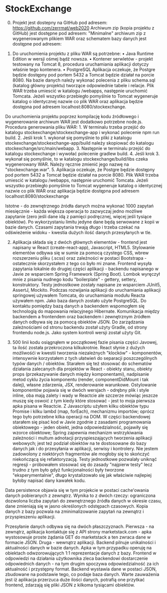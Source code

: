 # StockExchange
0) Projekt jest dostepny na GitHub pod adresem: https://github.com/zerrmat/web2020
Archiwum zip (kopia projektu z GitHub) jest dostępne pod adresem: 
"Minimalne" archiwum zip z wygenerowanym plikiem WAR oraz schematem bazy danych jest dostępne pod adresem:

1) Do uruchomienia projektu z pliku WAR są potrzebne:
    • Java Runtime Edition w wersji ośmej bądź nowsza.
    • Kontener serwletów - projekt testowany na Tomcat 8, procedura uruchamiania aplikacji dotyczy właśnie tego kontenera.
    • PostgreSQL
Aplikacja oczekuje, że Postgre będzie dostępny pod portem 5432 a Tomcat będzie działał na porcie 8080.
Na bazie danych należy wykonać polecenia z pliku schema.sql (katalog główny projektu) tworzące odpowiednie tabele i relacje.
Plik WAR trzeba umiescić w katalogu <katalog-domowy-tomcata>/webapps, następnie uruchomić Tomcata. Jeżeli wszystko przebiegło pomyślnie to Tomcat wygeneruje katalog o identycznej nazwie co plik WAR oraz aplikacja będzie dostępna pod adresem localhost:8080/stockexchange.

Do uruchomienia projektu poprzez kompilację kodu źródłowego i wygenerowanie archiwum WAR jest dodatkowo potrzebne node.js.
Procedura generowania pliku WAR:
    1. W terminalu trzeba przejść do katalogu stockexchange/stockexchange-app i wykonać polecenie npm run build. 
    2. Jeśli krok 1. wykonał się pomyślnie to pliki z katalogu stockexchange/stockexchange-app/build należy skopiować do katalogu stockexchange/src/main/webapp.
    3. Następnie w terminalu przejść do katalogu stockexchange i wywołać polecenie gradlew build.
    4. Jeśli krok 3. wykonał się pomyślnie, to w katalogu stockexchange/build/libs czeka wygenerowany WAR. Należy ręcznie zmienić jego nazwę na "stockexchange.war".
    5. Aplikacja oczekuje, że Postgre będzie dostępny pod portem 5432 a Tomcat będzie działał na porcie 8080. Plik WAR trzeba umiescić w katalogu <katalog-domowy-tomcata>/webapps, następnie uruchomić Tomcata. Jeżeli wszystko przebiegło pomyślnie to Tomcat wygeneruje katalog o identycznej nazwie co plik WAR oraz aplikacja będzie dostępna pod adresem localhost:8080/stockexchange

Istotne - do zewnętrznego źródła danych można wykonać 1000 zapytań miesięcznie - każda większa operacja to zazwyczaj jedno możliwe zapytanie (zero jeśli dane idą z pamięci podręcznej, więcej jeśli tysiące obiektów). Po wykorzystaniu limitu jedyne dane będą serwowane z kopii w bazie danych.
Czasami zapytania trwają długo i trzeba czekać na odświeżenie widoku - kwestia dużych ilość danych przesyłanych w tle.

2) Aplikacja składa się z dwóch głównych elementów - frontend jest napisany w React (create-react-app), Javascript, HTML5. Stylowanie elementów odbywa się w sumie za pomocą czystego CSS, wbrew rozszerzeniu pliku (.scss) oraz zależności w postaci Bootstrapa - ostatecznie skorzystałem z tego co było mi znane. Frontend wysyła zapytania lokalnie do drugiej części aplikacji - backendu napisanego w Javie ze wsparciem Spring Framework (Spring Boot). Lombok wyręczył mnie z pisania nudnego kodu "boilerplate" - gettery, settery, konstruktory. Testy jednostkowe zostały napisane ze wsparciem JUnit5, AssertJ, Mockito. Podczas rozwijania aplikacji do uruchamiania aplikacji springowej używałem Tomcata, do uruchamiania modułu Reacta używałem npm. Jako baza danych zostało użyte PostgreSQL. Do kontaktu pomiędzy bazą danych a backendem wspomogłem się technologią do mapowania relacyjnego Hibernate. Komunikacja między backendem a frontendem oraz backendem i zewnętrznym źródłem danych odbywa się za pomocą obiektów JSON.
Do zarządzania zależnościami od stronu backendu został użyty Gradle, od strony frontendu node.js. Jako system kontroli wersji został użyty Git.

3) 500 linii kodu osiągnąłem w początkowej fazie pisania części Javowej, ta ilość została przekroczona kilkukrotnie.
React słynie z dużych możliwośći w kwestii tworzenia niezależnych "klocków" - komponentów, intensywnie korzystałem z tych ułatwień do separacji poszczególnych typów danych / obiektów. Starałem się też stosować do schematów działania zalecanych dla projektów w React - obiekty stanu, obiekty props (przekazywanie danych między komponentami), nadpisanie metod cyklu życia komponentu (render, componentDidMount i tak dalej), własne zdarzenia, JSX, renderowanie warunkowe. Ostylowanie komponentów pojawia się w dwóch wersjach - odrębny plik i style inline, oba mają zalety i wady w Reactcie ale szczerze mówiąc jeszcze muszę się oswoić z tym kiedy które stosować - jest to moja pierwsza apka pisana w Reactcie.
Z Javascriptu użyłem kilku obiektów typu Promise i kilku lambd (map, forEach), mechanizmu importów; oprócz tego było potrzebne kilka operacji na DOM.
W części backendowej starałem się pisać kod w Javie zgodnie z zasadami programowania obiektowego - jeden obiekt, jedna odpowiedzialność, pojawiły się wzorce obiektowe; Spring zapewnia mechanizm wstrzykiwania zależności i multum adnotacji przyspieszających tworzenia aplikacji webowych; jest też podział obiektów na te dostosowane do bazy danych jak i do przesyłania w aplikacji, serwisy i kontrolery. Nie jestem zadowolony z niektórych fragmentów ale mogłoby się to skończyć niekończącą się refaktoryzacją. Testy jednostkowe pozwalały uniknąć regresji - próbowałem stosować się do zasady "najpierw testy" lecz trudno z tym było gdyż funkcjonalności były tworzone "eksperymentalnie", długo krystalizowało się jak właściwie najlepiej byłoby napisać dany kawałek kodu.

Data persistence objawia się w tym projekcie w postaci cache'owania danych pobieranych z zewnątrz. Wynika to z dwóch rzeczy: ograniczona dozwolona liczba zapytań do zewnętrznego źródła danych w okresie czasu, dane zmieniają się w jasno określonych odstępach czasowych. Kopia danych z bazy pozwala na zminimalizowanie zapytań na zewnątrz i przyspieszeniu aplikacji.

Przesyłanie danych odbywa się na dwóch płaszczyznach. Pierwsza - na zewnątrz, aplikacja kontaktuje się z API strony marketstack.com - apka wystosowuje proste żądania GET do marketstack a ten zwraca dane w formacie JSON.
Druga - wewnątrz aplikacji. Backend pilnuje unikalności i aktualności danych w bazie danych. Apka w tym przypadku operuję na obiektach odwzorowujących 1:1 reprezentacje danych z bazy. Frontend w odpowiedzi na działania użytkownika zleca backendowi dostarczenie odpowiednich danych - na tym drugim spoczywa odpowiedzialność za ich aktualność i przystępny format. Backend wystawia dane w postaci JSON, zbudowane na podstawie tego, co podaje baza danych.
Warte zauważenia jest iż aplikacja przerzuca duże ilości danych, potrafią one przytkać frontend, zdarzają się pliki JSON z kilkoma tysiącami obiektów.
